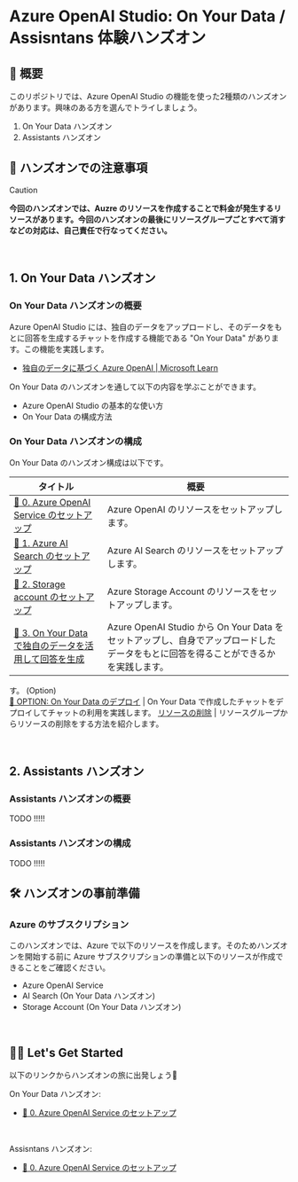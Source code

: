 # Azure OpenAI Studio: On Your Data / Assisntans 体験ハンズオン

## 💫 概要

このリポジトリでは、Azure OpenAI Studio の機能を使った2種類のハンズオンがあります。興味のある方を選んでトライしましょう。

1. On Your Data ハンズオン
2. Assistants ハンズオン

## 🚧 ハンズオンでの注意事項

> [!CAUTION]
> **今回のハンズオンでは、Auzre のリソースを作成することで料金が発生するリソースがあります。今回のハンズオンの最後にリソースグループごとすべて消すなどの対応は、自己責任で行なってください。**

<br>


## 1. On Your Data ハンズオン

### On Your Data ハンズオンの概要

Azure OpenAI Studio には、独自のデータをアップロードし、そのデータをもとに回答を生成するチャットを作成する機能である "On Your Data" があります。この機能を実践します。

- [独自のデータに基づく Azure OpenAI | Microsoft Learn](https://learn.microsoft.com/ja-jp/azure/ai-services/openai/concepts/use-your-data)

On Your Data のハンズオンを通して以下の内容を学ぶことができます。

- Azure OpenAI Studio の基本的な使い方
- On Your Data の構成方法

### On Your Data ハンズオンの構成

On Your Data のハンズオン構成は以下です。

タイトル | 概要
--- | ---
[🧪 0. Azure OpenAI Service のセットアップ](./docs/setup-azure-openai.md) | Azure OpenAI のリソースをセットアップします。
[🧪 1. Azure AI Search のセットアップ](./docs/setup-ai-search.md) | Azure AI Search のリソースをセットアップします。
[🧪 2. Storage account のセットアップ](./docs/setup-storage-account.md) | Azure Storage Account のリソースをセットアップします。
[🧪 3. On Your Data で独自のデータを活用して回答を生成](./docs/setup-on-your-data.md) | Azure OpenAI Studio から On Your Data をセットアップし、自身でアップロードしたデータをもとに回答を得ることができるかを実践します。
す。
(Option)<br>[🧪 OPTION: On Your Data のデプロイ](./docs/deploy-webapp.md) | On Your Data で作成したチャットをデプロイしてチャットの利用を実践します。
[リソースの削除](./docs/remove-azure-resources.md) | リソースグループからリソースの削除をする方法を紹介します。

<br>


## 2. Assistants ハンズオン

### Assistants ハンズオンの概要

TODO !!!!!

### Assistants ハンズオンの構成

TODO !!!!!



## 🛠️ ハンズオンの事前準備

### Azure のサブスクリプション

このハンズオンでは、Azure で以下のリソースを作成します。そのためハンズオンを開始する前に Azure サブスクリプションの準備と以下のリソースが作成できることをご確認ください。

- Azure OpenAI Service
- AI Search (On Your Data ハンズオン)
- Storage Account (On Your Data ハンズオン)

<br>

## 🧑‍💻 Let's Get Started

以下のリンクからハンズオンの旅に出発しょう🚀

On Your Data ハンズオン:

- [🧪 0. Azure OpenAI Service のセットアップ](./docs/on-your-data/setup-azure-openai.md)

<br>

Assisntans ハンズオン:

- [🧪 0. Azure OpenAI Service のセットアップ](./docs/assistants/setup-azure-openai.md)
